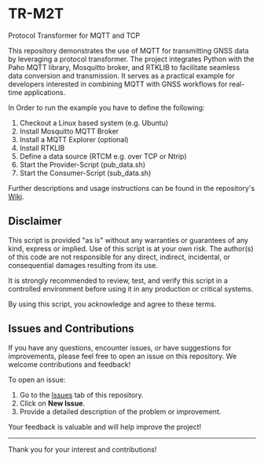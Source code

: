 # TR-M2T

Protocol Transformer for MQTT and TCP

This repository demonstrates the use of MQTT for transmitting GNSS data by leveraging a protocol transformer. The project integrates Python with the Paho MQTT library, Mosquitto broker, and RTKLIB to facilitate seamless data conversion and transmission. It serves as a practical example for developers interested in combining MQTT with GNSS workflows for real-time applications.

In Order to run the example you have to define the following:

1. Checkout a Linux based system (e.g. Ubuntu)
2. Install Mosquitto MQTT Broker
3. Install a MQTT Explorer (optional)
4. Install RTKLIB
5. Define a data source (RTCM e.g. over TCP or Ntrip)
6. Start the Provider-Script (pub_data.sh)
7. Start the Consumer-Script (sub_data.sh)

Further descriptions and usage instructions can be found in the repository's [Wiki](https://github.com/a5bru/TR-M2T/wiki).

## Disclaimer

This script is provided "as is" without any warranties or guarantees of any kind, express or implied. Use of this script is at your own risk. The author(s) of this code are not responsible for any direct,  indirect, incidental, or consequential damages resulting from its use.

It is strongly recommended to review, test, and verify this script in a controlled environment before using it in any production or critical systems.

By using this script, you acknowledge and agree to these terms.


## Issues and Contributions

If you have any questions, encounter issues, or have suggestions for improvements, please feel free to open an issue on this repository. We welcome contributions and feedback!

To open an issue:
1. Go to the [Issues](https://github.com/a5bru/TR-M2T/issues) tab of this repository.
2. Click on **New Issue**.
3. Provide a detailed description of the problem or improvement.

Your feedback is valuable and will help improve the project!

---

Thank you for your interest and contributions!
